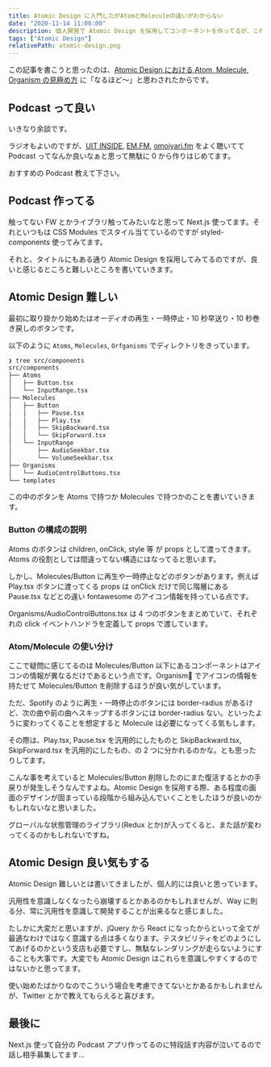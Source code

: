 ```yaml
---
title: Atomic Design に入門したがAtomとMoleculeの違いがわからない
date: "2020-11-14 11:00:00"
description: 個人開発で Atomic Design を採用してコンポーネントを作ってるが、これはAtomが良いのか？Moleculeが良いのか？(はたまたOrganism？)となってるのでいろんな記事読んだりして自分が思ってることを書き出す
tags: ["Atomic Design"]
relativePath: atomic-design.png
---
```


この記事を書こうと思ったのは、[Atomic Design における Atom, Molecule, Organism の見極め方](https://a-suenami.hatenablog.com/entry/2019/04/29/173415) に「なるほど〜」と思わされたからです。

## Podcast って良い

いきなり余談です。

ラジオもよいのですが、[UIT INSIDE](https://uit-inside.linecorp.com/), [EM.FM](https://anchor.fm/em-fm), [omoiyari.fm](https://lean-agile.fm/) をよく聴いてて Podcast ってなんか良いなぁと思って無駄に 0 から作りはじめてます。

おすすめの Podcast 教えて下さい。

## Podcast 作ってる

触ってない FW とかライブラリ触ってみたいなと思って Next.js 使ってます。それといつもは CSS Modules でスタイル当てているのですが styled-components 使ってみてます。

それと、タイトルにもある通り Atomic Design を採用してみてるのですが、良いと感じるところと難しいところを書いていきます。

## Atomic Design 難しい

最初に取り掛かり始めたはオーディオの再生・一時停止・10 秒早送り・10 秒巻き戻しのボタンです。

以下のように `Atoms`, `Molecules`, `Orfganisms` でディレクトリをきっています。

```sh
❯ tree src/components
src/components
├── Atoms
│   ├── Button.tsx
│   └── InputRange.tsx
├── Molecules
│   ├── Button
│   │   ├── Pause.tsx
│   │   ├── Play.tsx
│   │   ├── SkipBackward.tsx
│   │   └── SkipForward.tsx
│   └── InputRange
│       ├── AudioSeekbar.tsx
│       └── VolumeSeekbar.tsx
├── Organisms
│   └── AudioControlButtons.tsx
└── templates
```

この中のボタンを Atoms で持つか Molecules で持つかのことを書いていきます。

### Button の構成の説明

Atoms のボタンは children, onClick, style 等 が props として渡ってきます。Atoms の役割としては間違ってない構造にはなってると思います。

しかし、Molecules/Button に再生や一時停止などのボタンがあります。例えば Play.tsx ボタンに渡ってくる props は onClick だけで同じ階層にある Pause.tsx などとの違い fontawesome のアイコン情報を持っている点です。

Organisms/AudioControlButtons.tsx は 4 つのボタンをまとめていて、それぞれの click イベントハンドラを定義して props で渡しています。

### Atom/Molecule の使い分け

ここで疑問に感じてるのは Molecules/Button 以下にあるコンポーネントはアイコンの情報が異なるだけであるという点です。Organism でアイコンの情報を持たせて Molecules/Button を削除するほうが良い気がしています。

ただ、Spotify のように再生・一時停止のボタンには border-radius があるけど、次の曲や前の曲へスキップするボタンには border-radius ない。といったように変わってくることを想定すると Molecule は必要になってくる気もします。

その際は、Play.tsx, Pause.tsx を汎用的にしたものと SkipBackward.tsx, SkipForward.tsx を汎用的にしたもの、の 2 つに分かれるのかな。とも思ったりしてます。

こんな事を考えていると Molecules/Button 削除したのにまた復活するとかの手戻りが発生しそうなんですよね。Atomic Design を採用する際、ある程度の画面のデザインが固まっている段階から組み込んでいくことをしたほうが良いのかもしれないなと思いました。

グローバルな状態管理のライブラリ(Redux とか)が入ってくると、また話が変わってくるのかもしれないですね。

## Atomic Design 良い気もする

Atomic Design 難しいとは書いてきましたが、個人的には良いと思っています。

汎用性を意識しなくなったら崩壊するとかあるのかもしれませんが、Way に則る分、常に汎用性を意識して開発することが出来るなと感じました。

たしかに大変だと思いますが、jQuery から React になったからといって全てが最適なわけではなく意識する点は多くなります。テスタビリティをどのようにしてあげるのかという支店も必要ですし、無駄なレンダリングが走らないようにすることも大事です。大変でも Atomic Design はこれらを意識しやすくするのではないかと思ってます。

使い始めたばかりなのでこういう場合を考慮できてないとかあるかもしれませんが、Twitter とかで教えてもらえると喜びます。

## 最後に

Next.js 使って自分の Podcast アプリ作ってるのに特段話す内容が泣いてるので話し相手募集してます...
